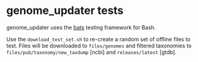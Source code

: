 # genome_updater tests

genome_updater uses the [bats](https://github.com/bats-core/bats-core) testing framework for Bash.

Use the `download_test_set.sh` to re-create a random set of offline files to test. Files will be downloaded to `files/genomes` and filtered taxonomies to `files/pub/taxonomy/new_taxdump` [ncbi] and `releases/latest` [gtdb].

